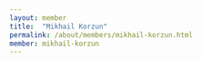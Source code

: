 ```yaml
---
layout: member
title:  "Mikhail Korzun"
permalink: /about/members/mikhail-korzun.html
member: mikhail-korzun
---
```

